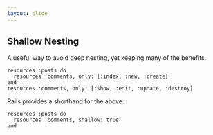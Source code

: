 ```yaml
---
layout: slide
---
```


## Shallow Nesting

<div class="left-align">

A useful way to avoid deep nesting, yet keeping many of the benefits.

<pre><code class="ruby">resources :posts do
  resources :comments, only: [:index, :new, :create]
end
resources :comments, only: [:show, :edit, :update, :destroy]</code></pre>

Rails provides a shorthand for the above:

<pre><code class="ruby">resources :posts do
  resources :comments, shallow: true
end</code></pre>


</div>
